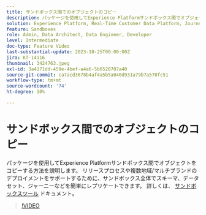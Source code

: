 ```yaml
---
title: サンドボックス間でのオブジェクトのコピー
description: パッケージを使用してExperience Platformサンドボックス間でオブジェクトをコピーする方法を説明します。 サンドボックス全体でスキーマ、データセット、ジャーニーなどを簡単にレプリケートできます。
solution: Experience Platform, Real-Time Customer Data Platform, Journey Optimizer
feature: Sandboxes
role: Admin, Data Architect, Data Engineer, Developer
level: Intermediate
doc-type: Feature Video
last-substantial-update: 2023-10-25T00:00:00Z
jira: KT-14116
thumbnail: 3424763.jpeg
exl-id: 3a4171dd-459e-4bef-a4a6-5b6520707a40
source-git-commit: ca7acd3678b4af4a5b5a040d931a79b7a570fc51
workflow-type: tm+mt
source-wordcount: '74'
ht-degree: 10%

---
```


# サンドボックス間でのオブジェクトのコピー

パッケージを使用してExperience Platformサンドボックス間でオブジェクトをコピーする方法を説明します。 リリースプロセスや複数地域/マルチブランドのデプロイメントをサポートするために、サンドボックス全体でスキーマ、データセット、ジャーニーなどを簡単にレプリケートできます。 詳しくは、 [サンドボックスツール](https://experienceleague.adobe.com/docs/experience-platform/sandbox/ui/sandbox-tooling.html) ドキュメント。 

>[!VIDEO](https://video.tv.adobe.com/v/3424763/?learn=on)
